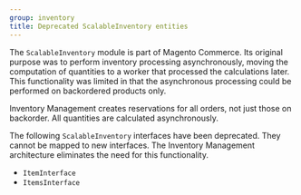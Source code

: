```yaml
---
group: inventory
title: Deprecated ScalableInventory entities
---
```


The `ScalableInventory` module is part of Magento Commerce. Its original purpose was to perform inventory processing asynchronously, moving the computation of quantities to a worker that processed the calculations later.
This functionality was limited in that the asynchronous processing could be performed on backordered products only. 

Inventory Management creates reservations for all orders, not just those on backorder. All quantities are calculated asynchronously. 

The following `ScalableInventory` interfaces have been deprecated. They cannot be mapped to new interfaces. The Inventory Management architecture eliminates the need for this functionality.


* `ItemInterface` 
* `ItemsInterface`